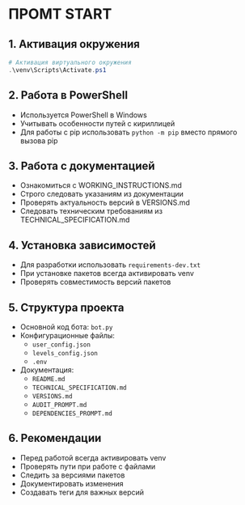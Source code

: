 # ПРОМТ START

## 1. Активация окружения
```powershell
# Активация виртуального окружения
.\venv\Scripts\Activate.ps1
```

## 2. Работа в PowerShell
- Используется PowerShell в Windows
- Учитывать особенности путей с кириллицей
- Для работы с pip использовать `python -m pip` вместо прямого вызова pip

## 3. Работа с документацией
- Ознакомиться с WORKING_INSTRUCTIONS.md
- Строго следовать указаниям из документации
- Проверять актуальность версий в VERSIONS.md
- Следовать техническим требованиям из TECHNICAL_SPECIFICATION.md

## 4. Установка зависимостей
- Для разработки использовать `requirements-dev.txt`
- При установке пакетов всегда активировать venv
- Проверять совместимость версий пакетов

## 5. Структура проекта
- Основной код бота: `bot.py`
- Конфигурационные файлы: 
  - `user_config.json`
  - `levels_config.json`
  - `.env`
- Документация:
  - `README.md`
  - `TECHNICAL_SPECIFICATION.md`
  - `VERSIONS.md`
  - `AUDIT_PROMPT.md`
  - `DEPENDENCIES_PROMPT.md`

## 6. Рекомендации
- Перед работой всегда активировать venv
- Проверять пути при работе с файлами
- Следить за версиями пакетов
- Документировать изменения
- Создавать теги для важных версий 